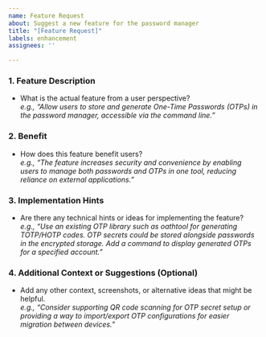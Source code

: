 ```yaml
---
name: Feature Request
about: Suggest a new feature for the password manager
title: "[Feature Request]"
labels: enhancement
assignees: ''

---
```


### **1. Feature Description**
- What is the actual feature from a user perspective?  
  _e.g., “Allow users to store and generate One-Time Passwords (OTPs) in the password manager, accessible via the command line.”_

### **2. Benefit**
- How does this feature benefit users?  
  _e.g., “The feature increases security and convenience by enabling users to manage both passwords and OTPs in one tool, reducing reliance on external applications.”_

### **3. Implementation Hints**
- Are there any technical hints or ideas for implementing the feature?  
  _e.g., “Use an existing OTP library such as oathtool for generating TOTP/HOTP codes. OTP secrets could be stored alongside passwords in the encrypted storage. Add a command to display generated OTPs for a specified account.”_

### **4. Additional Context or Suggestions** (Optional)
- Add any other context, screenshots, or alternative ideas that might be helpful.  
  _e.g., “Consider supporting QR code scanning for OTP secret setup or providing a way to import/export OTP configurations for easier migration between devices.”_
